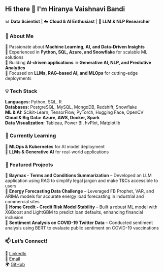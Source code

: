 ## **Hi there 👋 I'm Hiranya Vaishnavi Bandi**  
📊 **Data Scientist** | ☁️ **Cloud & AI Enthusiast** | 🤖 **LLM & NLP Researcher**  

### 🚀 **About Me**  
🔹 Passionate about **Machine Learning, AI, and Data-Driven Insights**  
🔹 Experienced in **Python, SQL, Azure, and Snowflake** for scalable ML solutions  
🔹 Building **AI-driven applications** in **Generative AI, NLP, and Predictive Analytics**  
🔹 Focused on **LLMs, RAG-based AI, and MLOps** for cutting-edge deployments  

### 💡 **Tech Stack**  
**Languages:** Python, SQL, R  
**Databases:** PostgreSQL, MySQL, MongoDB, Redshift, Snowflake  
**ML & AI:** Scikit-Learn, TensorFlow, PyTorch, Hugging Face, OpenCV  
**Cloud & Big Data:** **Azure, AWS, Docker, Spark**  
**Data Visualization:** Tableau, Power BI, hvPlot, Matplotlib  

### 🌱 **Currently Learning**  
🚀 **MLOps & Kubernetes** for AI model deployment  
🧠 **LLMs & Generative AI** for real-world applications  

### 📂 **Featured Projects**  
🔹 **Baymax - Terms and Conditions Summarization** – Developed an LLM application using RAG to simplify legal jargon and make T&Cs accessible to users  
🔹 **Energy Forecasting Data Challenge** – Leveraged FB Prophet, VAR, and ARIMA models for accurate energy load forecasting in industrial and commercial sites  
🔹 **Home Credit - Credit Risk Model Stability** – Built a robust ML model with XGBoost and LightGBM to predict loan defaults, enhancing financial inclusion  
🔹 **Sentiment Analysis on COVID-19 Twitter Data** – Conducted sentiment analysis using BERT to evaluate public sentiment on COVID-19 vaccinations  

### 📫 **Let’s Connect!**  
🔗 [LinkedIn](https://www.linkedin.com/in/hbandi2002)  
📧 [Email](mailto:hbandi0107@gmail.com)  
🌍 [GitHub](https://github.com/Hiranyabandi)  

